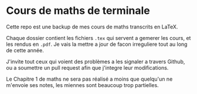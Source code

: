 # Cours de maths de terminale

Cette repo est une backup de mes cours de maths transcrits en LaTeX.

Chaque dossier contient les fichiers `.tex` qui servent a gemerer les cours, et les rendus en `.pdf`.
Je vais la mettre a jour de facon irreguliere tout au long de cette année.

J'invite tout ceux qui voient des problèmes a les signaler a travers Github, ou a soumettre un pull request afin que j'integre leur modifications.

Le Chapitre 1 de maths ne sera pas réalisé a moins que quelqu'un ne m'envoie ses notes, les miennes sont beaucoup trop partielles.
